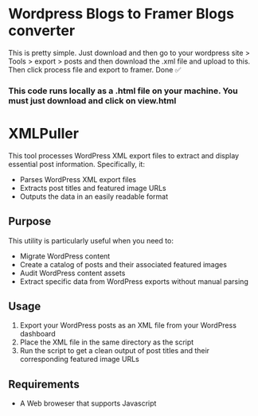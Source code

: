 # Wordpress Blogs to Framer Blogs converter

This is pretty simple. Just download and then go to your wordpress site > Tools > export > posts and then download the .xml file and upload to this. Then click process file and export to framer. Done ✅

### This code runs locally as a .html file on your machine. You must just download and click on view.html




# XMLPuller

This tool processes WordPress XML export files to extract and display essential post information. Specifically, it:

- Parses WordPress XML export files
- Extracts post titles and featured image URLs
- Outputs the data in an easily readable format

## Purpose

This utility is particularly useful when you need to:
- Migrate WordPress content
- Create a catalog of posts and their associated featured images
- Audit WordPress content assets
- Extract specific data from WordPress exports without manual parsing

## Usage

1. Export your WordPress posts as an XML file from your WordPress dashboard
2. Place the XML file in the same directory as the script
3. Run the script to get a clean output of post titles and their corresponding featured image URLs

## Requirements

- A Web broweser that supports Javascript


